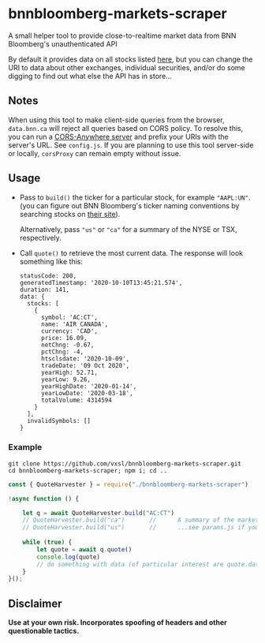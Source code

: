 # bnnbloomberg-markets-scraper

A small helper tool to provide close-to-realtime market data from BNN Bloomberg's unauthenticated API 

By default it provides data on all stocks listed [here](https://www.bnnbloomberg.ca/markets), but you can change the URI to data about other exchanges, individual securities, and/or do some digging to find out what else the API has in store...

## Notes

When using this tool to make client-side queries from the browser, ```data.bnn.ca``` will reject all queries based on CORS policy. To resolve this, you can run a [CORS-Anywhere server](https://github.com/Rob--W/cors-anywhere) and prefix your URIs with the server's URL. See ```config.js```. If you are planning to use this tool server-side or locally, `corsProxy` can remain empty without issue.

## Usage

* Pass to ```build()``` the ticker for a particular stock, for example ```"AAPL:UN"```. (you can figure out BNN Bloomberg's ticker naming conventions by searching stocks on [their site](https://www.bnnbloomberg.ca/stock/AAPL:UN)).

  Alternatively, pass ```"us"``` or ```"ca"``` for a summary of the NYSE or TSX, respectively.

* Call ```quote()``` to retrieve the most current data. The response will look something like this:

  ```
  statusCode: 200,
  generatedTimestamp: '2020-10-10T13:45:21.574',
  duration: 141,
  data: {
    stocks: [
      {
        symbol: 'AC:CT',
        name: 'AIR CANADA',
        currency: 'CAD',
        price: 16.09,
        netChng: -0.67,
        pctChng: -4,
        htsclsdate: '2020-10-09',
        tradeDate: '09 Oct 2020',
        yearHigh: 52.71,
        yearLow: 9.26,
        yearHighDate: '2020-01-14',
        yearLowDate: '2020-03-18',
        totalVolume: 4314594
      }
    ],
    invalidSymbols: []
  }
  ```

### Example 

```
git clone https://github.com/vxsl/bnnbloomberg-markets-scraper.git
cd bnnbloomberg-markets-scraper; npm i; cd ..
```

```javascript
const { QuoteHarvester } = require("./bnnbloomberg-markets-scraper")

!async function () {    

    let q = await QuoteHarvester.build("AC:CT")
    // QuoteHarvester.build("ca")       //      A summary of the market (Canada or US) is also possible.
    // QuoteHarvester.build("us")       //      ...see params.js if you wish to look into it further.
    
    while (true) {        
        let quote = await q.quote()
        console.log(quote)
        // do something with data (of particular interest are quote.data and quote.generatedTimestamp)
    }
}();
```

## Disclaimer
**Use at your own risk. Incorporates spoofing of headers and other questionable tactics.**

